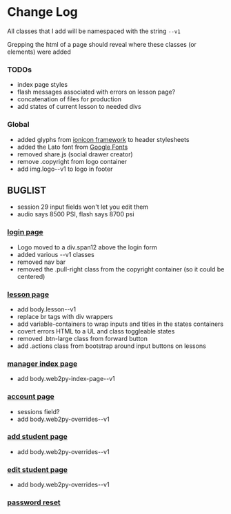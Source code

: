 # Change Log

All classes that I add will be namespaced with the string
`--v1`

Grepping the html of a page should reveal where these classes (or elements) were added

### TODOs

+ index page styles
+ flash messages associated with errors on lesson page?
+ concatenation of files for production
+ add states of current lesson to needed divs

### Global

+ added glyphs from [ionicon framework](http://ionicons.com/) to header stylesheets
+ added the Lato font from [Google Fonts](http://fonts.googleapis.com/css?family=Lato)
+ removed share.js (social drawer creator)
+ remove .copyright from logo container
+ add img.logo--v1 to logo in footer

## BUGLIST

+ session 29 input fields won't let you edit them
+ audio says 8500 PSI, flash says 8700 psi


### [login page](http://ondreian.github.io/login.html)

+ Logo moved to a div.span12 above the login form
+ added various --v1 classes
+ removed nav bar
+ removed the .pull-right class from the copyright container (so it could be centered)

### [lesson page](http://ondreian.github.io/lesson.html)

+ add body.lesson--v1
+ replace br tags with div wrappers
+ add variable-containers to wrap inputs and titles in the states containers
+ covert errors HTML to a UL and class toggleable states
+ removed .btn-large class from forward button
+ add .actions class from bootstrap around input buttons on lessons

### [manager index page](http://ondreian.github.io/index.html)
+ add body.web2py-index-page--v1

### [account page](http://ondreian.github.io/account.html)
+ sessions field?
+ add body.web2py-overrides--v1

### [add student page](http://ondreian.github.io/student-add.html)
+ add body.web2py-overrides--v1

### [edit student page](http://ondreian.github.io/student-edit.html)
+ add body.web2py-overrides--v1

### [password reset](http://ondreian.github.io/password-reset.html)
